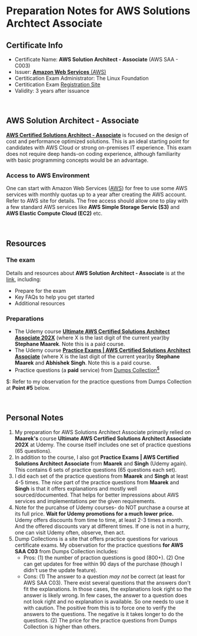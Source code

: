 # Preparation Notes for AWS Solutions Archtect Associate

## Certificate Info

- Certificate Name: **AWS Solution Architect - Associate** (AWS SAA - C003)
- Issuer: [**Amazon Web Services** (AWS)](https://aws.amazon.com/certification/certified-solutions-architect-associate/)
- Certitication Exam Administrator: The Linux Foundation
- Certitication Exam [Registration Site](https://training.linuxfoundation.org/certification/certified-kubernetes-application-developer-ckad/)
- Validity: 3 years after issuance

<br/>

## AWS Solution Architect - Associate

[**AWS Certified Solutions Architect - Associate**](https://aws.amazon.com/certification/certified-solutions-architect-associate/) is focused on the design of cost and performance optimized solutions. This is an ideal starting point for candidates with AWS Cloud or strong on-premises IT experience. This exam does not require deep hands-on coding experience, although familiarity with basic programming concepts would be an advantage.

### Access to AWS Environment

One can start with Amazon Web Services ([AWS](https://aws.amazon.com/)) for free to use some AWS services with monthly quotas up to a year after creating the AWS account. Refer to AWS site for details. The free access should allow one to play with a few standard AWS services like **AWS Simple Storage Servic (S3)** and **AWS Elastic Compute Cloud (EC2)** etc.

<br/>

## Resources

### The exam

Details and resources about **AWS Solution Architect - Associate** is at the [link](https://aws.amazon.com/certification/certified-solutions-architect-associate/), including:

- Prepare for the exam
- Key FAQs to help you get started
- Additional resources

### Preparations

- The Udemy course [**Ultimate AWS Certified Solutions Architect Associate 202X**](https://www.udemy.com/course/aws-certified-solutions-architect-associate-saa-c03/) (where X is the last digit of the current year)by **Stephane Maarek**. Note this is a paid course.
- The Udemy course [**Practice Exams | AWS Certified Solutions Architect Associate**](https://www.udemy.com/course/practice-exams-aws-certified-solutions-architect-associate/) (where X is the last digit of the current year)by **Stephane Maarek** and **Abhishek Singh**. Note this is a paid course.
- Practice questions (a **paid** service) from [Dumps Collection<sup>$</sup>](https://www.dumpscollection.com/SAA-C03-exam.html)

$: Refer to my observation for the practice questions from Dumps Collection at **Point #5** below.

<br/>

## Personal Notes

1. My preparation for AWS Solutions Architect Associate primarily relied on **Maarek's** course **Ultimate AWS Certified Solutions Architect Associate 202X** at Udemy. The course itself includes one set of practice questions (65 questions).
1. In addition to the course, I also got **Practice Exams | AWS Certified Solutions Architect Associate** from **Maarek** and **Singh** (Udemy again). This contains 6 sets of practice questions (65 questions each set).
1. I did each set of the practice questions from **Maarek** and **Singh** at least 4-5 times. The nice part of the practice questions from **Maarek** and **Singh** is that it offers explanations and mostly well sourced/documented. That helps for better impressions about AWS services and implementations per the given requirements.
1. Note for the purcahse of Udemy courses- do NOT purchase a course at its full price. **Wait for Udemy promotions for a much lower price.** Udemy offers discounts from time to time, at least 2-3 times a month. And the offered discounts vary at different times. If one is not in a hurry, one can visit Udemy often, observe, then act.
1. Dump Collections is a site that offers practice questions for various certificate exams. My observation for the practice questions **for AWS SAA C03** from Dumps Collection includes:
   - Pros: (1) the number of praction questions is good (800+). (2) One can get updates for free within 90 days of the purchase (though I didn't use the update feature).
   - Cons: (1) The answer to a question _may not_ be correct (at least for AWS SAA C03). There exist several questions that the answers don't fit the explanations. In those cases, the explanations look right so the answer is likely wrong. In few cases, the answer to a question does not look right and no explanation is available. So one needs to use it with caution. The positive from this is to force one to verify the answers to the questions. The negative is it takes longer to do the questions. (2) The price for the practice questions from Dumps Collection is higher than others.
